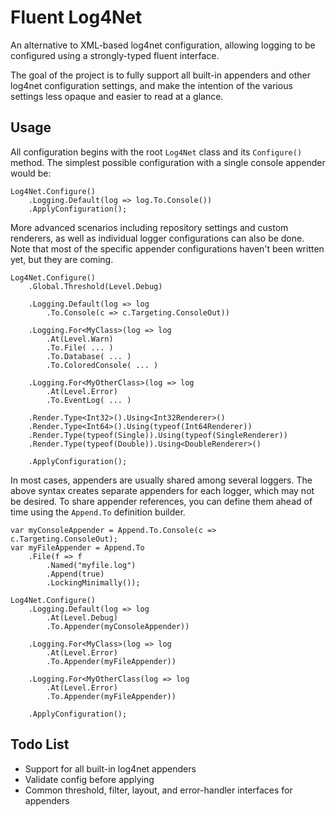 Fluent Log4Net
==============

An alternative to XML-based log4net configuration, allowing logging to be configured using a 
strongly-typed fluent interface.

The goal of the project is to fully support all built-in appenders and other log4net configuration 
settings, and make the intention of the various settings less opaque and easier to read at a 
glance.


Usage
-----

All configuration begins with the root `Log4Net` class and its `Configure()` method. The 
simplest possible configuration with a single console appender would be:

    Log4Net.Configure()
        .Logging.Default(log => log.To.Console())
        .ApplyConfiguration();

More advanced scenarios including repository settings and custom renderers, as well as 
individual logger configurations can also be done. Note that most of the specific appender
configurations haven't been written yet, but they are coming.

    Log4Net.Configure()
        .Global.Threshold(Level.Debug)

        .Logging.Default(log => log
            .To.Console(c => c.Targeting.ConsoleOut))

        .Logging.For<MyClass>(log => log
            .At(Level.Warn)
            .To.File( ... )
            .To.Database( ... )
            .To.ColoredConsole( ... )

        .Logging.For<MyOtherClass>(log => log
            .At(Level.Error)
            .To.EventLog( ... )

        .Render.Type<Int32>().Using<Int32Renderer>()
        .Render.Type<Int64>().Using(typeof(Int64Renderer))
        .Render.Type(typeof(Single)).Using(typeof(SingleRenderer))
        .Render.Type(typeof(Double)).Using<DoubleRenderer>()

        .ApplyConfiguration();

In most cases, appenders are usually shared among several loggers. The above syntax creates 
separate appenders for each logger, which may not be desired. To share appender references, 
you can define them ahead of time using the `Append.To` definition builder.

    var myConsoleAppender = Append.To.Console(c => c.Targeting.ConsoleOut);
    var myFileAppender = Append.To
        .File(f => f
            .Named("myfile.log")
            .Append(true)
            .LockingMinimally());

    Log4Net.Configure()
        .Logging.Default(log => log
            .At(Level.Debug)
            .To.Appender(myConsoleAppender))

        .Logging.For<MyClass>(log => log
            .At(Level.Error)
            .To.Appender(myFileAppender))

        .Logging.For<MyOtherClass(log => log
            .At(Level.Error)
            .To.Appender(myFileAppender))

        .ApplyConfiguration();    


Todo List
---------

* Support for all built-in log4net appenders
* Validate config before applying
* Common threshold, filter, layout, and error-handler interfaces for appenders